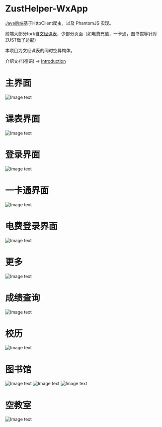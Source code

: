 # ZustHelper-WxApp
[Java后端](https://github.com/netbeifeng/zustHelper_Java_Server)基于HttpClient爬虫，以及 PhantomJS 实现。 

前端大部分fork自[文经课表](https://github.com/st1ven/WeApp-timeTable)，少部分页面（如电费充值，一卡通，图书馆等针对ZUST做了适配）

本项目为文经课表的同时空异构体。

介绍文档(德语) -> [Introduction](./Introduction_de.pdf)

# 主界面
![Image text](./screenshots/main-stage.png)

# 课表界面
![Image text](./screenshots/schedule.png)

# 登录界面
![Image text](./screenshots/login.png)

# 一卡通界面
![Image text](./screenshots/campus-card.png)

# 电费登录界面
![Image text](./screenshots/electricity.png)

# 更多
![Image text](./screenshots/more.png)

# 成绩查询
![Image text](./screenshots/grade.png)

# 校历
![Image text](./screenshots/calender.png)

# 图书馆
![Image text](./screenshots/library.png)
![Image text](./screenshots/library-2.png)
![Image text](./screenshots/library-3.png)

# 空教室
![Image text](./screenshots/empty-room.png)
